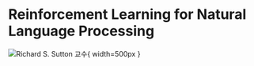 # Reinforcement Learning for Natural Language Processing

![Richard S. Sutton 교수](.https://cdn-images-1.medium.com/max/1200/1*aIslMzbp8-olmVVQHyxBbg.jpeg){ width=500px }

